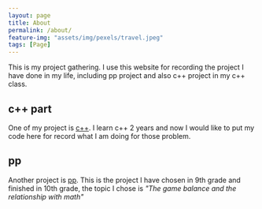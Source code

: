 ```yaml
---
layout: page
title: About
permalink: /about/
feature-img: "assets/img/pexels/travel.jpeg"
tags: [Page]
---
```


This is my project gathering. I use this website for recording the project I have done in my life, including pp project and also c++ project in my c++ class.

## c++ part

One of my project is [c++](https://www.luobangyan.cn/2022/08/05/cpp-code.html). I learn c++ 2 years and now I would like to put my code here for record what I am doing for those problem.

## pp
 
Another project is [pp](https://www.luobangyan.cn/2022/08/04/pp-project.html). This is the project I have chosen in 9th grade and finished in 10th grade, the topic I chose is *"The game balance and the relationship with math"* 